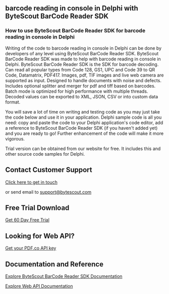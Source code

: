 ## barcode reading in console in Delphi with ByteScout BarCode Reader SDK

### How to use ByteScout BarCode Reader SDK for barcode reading in console in Delphi

Writing of the code to barcode reading in console in Delphi can be done by developers of any level using ByteScout BarCode Reader SDK. ByteScout BarCode Reader SDK was made to help with barcode reading in console in Delphi. ByteScout BarCode Reader SDK is the SDK for barcode decoding. Can read all popular types from Code 128, GS1, UPC and Code 39 to QR Code, Datamatrix, PDF417. Images, pdf, TIF images and live web camera are supported as input. Designed to handle documents with noise and defects. Includes optional splitter and merger for pdf and tiff based on barcodes. Batch mode is optimized for high performance with multiple threads. Decoded values can be exported to XML, JSON, CSV or into custom data format.

You will save a lot of time on writing and testing code as you may just take the code below and use it in your application. Delphi sample code is all you need: copy and paste the code to your Delphi application's code editor, add a reference to ByteScout BarCode Reader SDK (if you haven't added yet) and you are ready to go! Further enhancement of the code will make it more vigorous.

Trial version can be obtained from our website for free. It includes this and other source code samples for Delphi.

## Contact Customer Support

[Click here to get in touch](https://bytescout.zendesk.com/hc/en-us/requests/new?subject=ByteScout%20BarCode%20Reader%20SDK%20Question)

or send email to [support@bytescout.com](mailto:support@bytescout.com?subject=ByteScout%20BarCode%20Reader%20SDK%20Question) 

## Free Trial Download

[Get 60 Day Free Trial](https://bytescout.com/download/web-installer?utm_source=github-readme)

## Looking for Web API? 

[Get your PDF.co API key](https://pdf.co/documentation/api?utm_source=github-readme)

## Documentation and Reference

[Explore ByteScout BarCode Reader SDK Documentation](https://bytescout.com/documentation/index.html?utm_source=github-readme)

[Explore Web API Documentation](https://pdf.co/documentation/api?utm_source=github-readme)